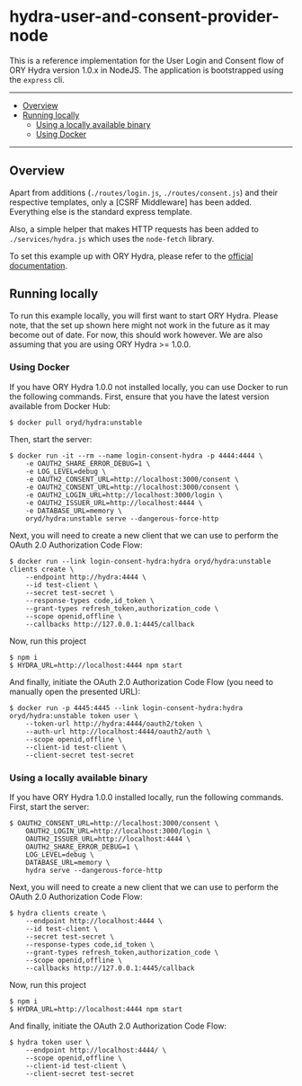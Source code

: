# hydra-user-and-consent-provider-node

This is a reference implementation for the User Login and Consent flow of ORY Hydra version 1.0.x in NodeJS. The
application is bootstrapped using the `express` cli.

---

<!-- START doctoc generated TOC please keep comment here to allow auto update -->
<!-- DON'T EDIT THIS SECTION, INSTEAD RE-RUN doctoc TO UPDATE -->

- [Overview](#overview)
- [Running locally](#running-locally)
  - [Using a locally available binary](#using-a-locally-available-binary)
  - [Using Docker](#using-docker)

<!-- END doctoc generated TOC please keep comment here to allow auto update -->

---

## Overview

Apart from additions (`./routes/login.js`, `./routes/consent.js`) and their respective templates, only a [CSRF Middleware]
has been added. Everything else is the standard express template.

Also, a simple helper that makes HTTP requests has been added to `./services/hydra.js` which uses the `node-fetch`
library.

To set this example up with ORY Hydra, please refer to the [official documentation](https://www.ory.sh/docs).

## Running locally

To run this example locally, you will first want to start ORY Hydra. Please note, that the set up shown here might not
work in the future as it may become out of date. For now, this should work however. We are also assuming that you are
using ORY Hydra >= 1.0.0.

### Using Docker

If you have ORY Hydra 1.0.0 not installed locally, you can use Docker to run the following commands. First, ensure
that you have the latest version available from Docker Hub:

```
$ docker pull oryd/hydra:unstable
```

Then, start the server:

```
$ docker run -it --rm --name login-consent-hydra -p 4444:4444 \
    -e OAUTH2_SHARE_ERROR_DEBUG=1 \
    -e LOG_LEVEL=debug \
    -e OAUTH2_CONSENT_URL=http://localhost:3000/consent \
    -e OAUTH2_CONSENT_URL=http://localhost:3000/consent \
    -e OAUTH2_LOGIN_URL=http://localhost:3000/login \
    -e OAUTH2_ISSUER_URL=http://localhost:4444 \
    -e DATABASE_URL=memory \
    oryd/hydra:unstable serve --dangerous-force-http
```

Next, you will need to create a new client that we can use to perform the OAuth 2.0 Authorization Code Flow:

```
$ docker run --link login-consent-hydra:hydra oryd/hydra:unstable clients create \
    --endpoint http://hydra:4444 \
    --id test-client \
    --secret test-secret \
    --response-types code,id_token \
    --grant-types refresh_token,authorization_code \
    --scope openid,offline \
    --callbacks http://127.0.0.1:4445/callback
```

Now, run this project

```
$ npm i
$ HYDRA_URL=http://localhost:4444 npm start
```

And finally, initiate the OAuth 2.0 Authorization Code Flow (you need to manually open the presented URL):

```
$ docker run -p 4445:4445 --link login-consent-hydra:hydra oryd/hydra:unstable token user \
    --token-url http://hydra:4444/oauth2/token \
    --auth-url http://localhost:4444/oauth2/auth \
    --scope openid,offline \
    --client-id test-client \
    --client-secret test-secret
```

### Using a locally available binary

If you have ORY Hydra 1.0.0 installed locally, run the following commands. First, start the server:

```
$ OAUTH2_CONSENT_URL=http://localhost:3000/consent \
    OAUTH2_LOGIN_URL=http://localhost:3000/login \
    OAUTH2_ISSUER_URL=http://localhost:4444 \
    OAUTH2_SHARE_ERROR_DEBUG=1 \
    LOG_LEVEL=debug \
    DATABASE_URL=memory \
    hydra serve --dangerous-force-http
```

Next, you will need to create a new client that we can use to perform the OAuth 2.0 Authorization Code Flow:

```
$ hydra clients create \
    --endpoint http://localhost:4444 \
    --id test-client \
    --secret test-secret \
    --response-types code,id_token \
    --grant-types refresh_token,authorization_code \
    --scope openid,offline \
    --callbacks http://127.0.0.1:4445/callback
```

Now, run this project

```
$ npm i
$ HYDRA_URL=http://localhost:4444 npm start
```

And finally, initiate the OAuth 2.0 Authorization Code Flow:

```
$ hydra token user \
    --endpoint http://localhost:4444/ \
    --scope openid,offline \
    --client-id test-client \
    --client-secret test-secret
```

